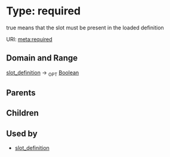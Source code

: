 
# Type: required


true means that the slot must be present in the loaded definition

URI: [meta:required](https://w3id.org/biolink/biolinkml/meta/required)


## Domain and Range

[slot_definition](slot_definition.md) ->  <sub>OPT</sub> [Boolean](type/Boolean.md)

## Parents


## Children


## Used by

 * [slot_definition](slot_definition.md)
